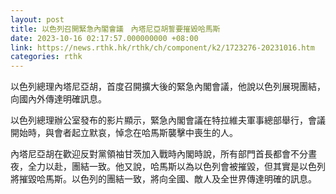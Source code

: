 ```yaml
---
layout: post
title: 以色列召開緊急內閣會議　內塔尼亞胡誓要摧毀哈馬斯
date: 2023-10-16 02:17:57.000000000 +08:00
link: https://news.rthk.hk/rthk/ch/component/k2/1723276-20231016.htm
categories: rthk
---
```


以色列總理內塔尼亞胡，首度召開擴大後的緊急內閣會議，他說以色列展現團結，向國內外傳達明確訊息。

以色列總理辦公室發布的影片顯示，緊急內閣會議在特拉維夫軍事總部舉行，會議開始時，與會者起立默哀，悼念在哈馬斯襲擊中喪生的人。

內塔尼亞胡在歡迎反對黨領袖甘茨加入戰時內閣時說，所有部門首長都會不分晝夜，全力以赴，團結一致。他又說，哈馬斯以為以色列會被摧毀，但其實是以色列將摧毀哈馬斯。以色列的團結一致，將向全國、敵人及全世界傳達明確的訊息。
